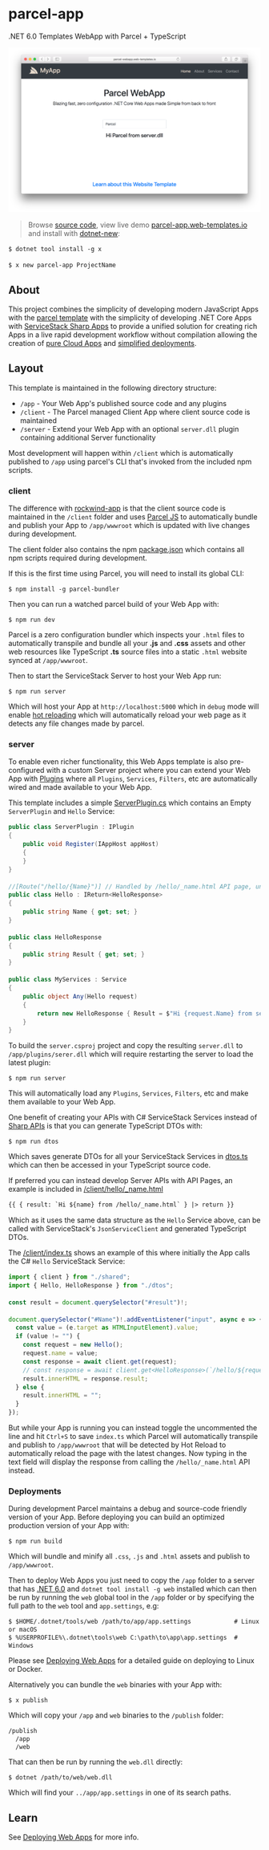 # parcel-app

.NET 6.0 Templates WebApp with Parcel + TypeScript

[![](https://raw.githubusercontent.com/ServiceStack/Assets/master/csharp-templates/parcel-app.png)](http://parcel-app.web-templates.io/)

> Browse [source code](https://github.com/NetCoreTemplates/parcel-app), view live demo [parcel-app.web-templates.io](http://parcel-app.web-templates.io) and install with [dotnet-new](https://docs.servicestack.net/dotnet-new):

    $ dotnet tool install -g x

    $ x new parcel-app ProjectName

## About

This project combines the simplicity of developing modern JavaScript Apps with the [parcel template](https://github.com/NetCoreTemplates/parcel) with the simplicity of developing .NET Core Apps with [ServiceStack Sharp Apps](https://sharpscript.net/docs/sharp-apps) to provide a unified solution for creating rich Apps in a live rapid development workflow without compilation allowing the creation of 
[pure Cloud Apps](https://sharpscript.net/docs/sharp-apps#pure-cloud-apps) and [simplified deployments](https://sharpscript.net/docs/deploying-sharp-apps).

## Layout

This template is maintained in the following directory structure:

 - `/app` - Your Web App's published source code and any plugins
 - `/client` - The Parcel managed Client App where client source code is maintained
 - `/server` - Extend your Web App with an optional `server.dll` plugin containing additional Server functionality

Most development will happen within `/client` which is automatically published to `/app` using parcel's CLI that's invoked from the included npm scripts.

### client

The difference with [rockwind-app](https://github.com/NetCoreTemplates/rockwind-app) is that the client source code is maintained in the `/client` folder and uses [Parcel JS](https://parceljs.org) to automatically bundle and publish your App to `/app/wwwroot` which is updated with live changes during development.

The client folder also contains the npm [package.json](https://github.com/NetCoreTemplates/parcel-app/blob/master/client/package.json) which contains all npm scripts required during development.

If this is the first time using Parcel, you will need to install its global CLI:

    $ npm install -g parcel-bundler

Then you can run a watched parcel build of your Web App with:

    $ npm run dev

Parcel is a zero configuration bundler which inspects your `.html` files to automatically transpile and bundle all your **.js** and **.css** assets and other web resources like TypeScript **.ts** source files into a static `.html` website synced at `/app/wwwroot`.

Then to start the ServiceStack Server to host your Web App run:

    $ npm run server

Which will host your App at `http://localhost:5000` which in `debug` mode will enable [hot reloading](https://sharpscript.net/docs/hot-reloading) 
which will automatically reload your web page as it detects any file changes made by parcel.

### server

To enable even richer functionality, this Web Apps template is also pre-configured with a custom Server project where you can extend your Web App with [Plugins](https://sharpscript.net/docs/sharp-apps#plugins) where all `Plugins`, `Services`, `Filters`, etc are automatically wired and made available to your Web App. 

This template includes a simple [ServerPlugin.cs](https://github.com/NetCoreTemplates/parcel-app/blob/master/server/ServerPlugin.cs) which contains an Empty `ServerPlugin` and `Hello` Service:

```csharp
public class ServerPlugin : IPlugin
{
    public void Register(IAppHost appHost)
    {
    }
}

//[Route("/hello/{Name}")] // Handled by /hello/_name.html API page, uncomment to take over
public class Hello : IReturn<HelloResponse>
{
    public string Name { get; set; }
}

public class HelloResponse
{
    public string Result { get; set; }
}

public class MyServices : Service
{
    public object Any(Hello request)
    {
        return new HelloResponse { Result = $"Hi {request.Name} from server.dll" };
    }
}
```

To build the `server.csproj` project and copy the resulting `server.dll` to `/app/plugins/serer.dll` which will require restarting the server to load the latest plugin:

    $ npm run server

This will automatically load any `Plugins`, `Services`, `Filters`, etc and make them available to your Web App. 

One benefit of creating your APIs with C# ServiceStack Services instead of [Sharp APIs](https://sharpscript.net/docs/sharp-apis) is that you can generate TypeScript DTOs with:

    $ npm run dtos

Which saves generate DTOs for all your ServiceStack Services in [dtos.ts](https://github.com/NetCoreTemplates/parcel-app/blob/master/client/dtos.ts) which can then be accessed in your TypeScript source code.

If preferred you can instead develop Server APIs with API Pages, an example is included in [/client/hello/_name.html](https://github.com/NetCoreTemplates/parcel-app/blob/master/client/hello/_name.html)

```html
{{ { result: `Hi ${name} from /hello/_name.html` } |> return }}
```

Which as it uses the same data structure as the `Hello` Service above, can be called with ServiceStack's `JsonServiceClient` and generated TypeScript DTOs.

The [/client/index.ts](https://github.com/NetCoreTemplates/parcel-app/blob/master/client/index.ts) shows an example of this where initially the App calls  the C# `Hello` ServiceStack Service:

```ts
import { client } from "./shared";
import { Hello, HelloResponse } from "./dtos";

const result = document.querySelector("#result")!;

document.querySelector("#Name")!.addEventListener("input", async e => {
  const value = (e.target as HTMLInputElement).value;
  if (value != "") {
    const request = new Hello();
    request.name = value;
    const response = await client.get(request);
    // const response = await client.get<HelloResponse>(`/hello/${request.name}`); //call /hello/_name.html API
    result.innerHTML = response.result;
  } else {
    result.innerHTML = "";
  }
});
```

But while your App is running you can instead toggle the uncommented the line and hit `Ctrl+S` to save `index.ts` which Parcel will automatically transpile and publish to `/app/wwwroot` that will be detected by Hot Reload to automatically reload the page with the latest changes. Now typing in the text field will display the response from calling the `/hello/_name.html` API instead.

### Deployments

During development Parcel maintains a debug and source-code friendly version of your App. Before deploying you can build an optimized production version of your App with:

    $ npm run build

Which will bundle and minify all `.css`, `.js` and `.html` assets and publish to `/app/wwwroot`.

Then to deploy Web Apps you just need to copy the `/app` folder to a server that has 
[.NET 6.0](https://dotnet.microsoft.com/download/) and `dotnet tool install -g web` installed which can then be run by running the
`web` global tool in the `/app` folder or by specifying the full path to the `web` tool and `app.settings`, e.g:

    $ $HOME/.dotnet/tools/web /path/to/app/app.settings            # Linux or macOS
    $ %USERPROFILE%\.dotnet\tools\web C:\path\to\app\app.settings  # Windows

Please see [Deploying Web Apps](https://sharpscript.net/docs/deploying-sharp-apps) for a detailed guide on deploying to Linux or Docker.

Alternatively you can bundle the `web` binaries with your App with:

    $ x publish

Which will copy your `/app` and `web` binaries to the `/publish` folder:

    /publish
      /app
      /web

That can then be run by running the `web.dll` directly:

    $ dotnet /path/to/web/web.dll

Which will find your `../app/app.settings` in one of its search paths.

## Learn

See [Deploying Web Apps](https://sharpscript.net/docs/deploying-sharp-apps) for more info.
